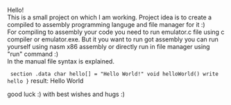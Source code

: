 Hello! <br />
This is a small project on which I am working. Project idea is to create a compiled to assembly programming languge and file manager for it :) <br />
For compiling to assembly your code you need to run emulator.c file using c compiler or emulator.exe. But it you want to run got assembly you can run yourself using nasm x86 assembly or directly run in file manager using "run" command :)<br />
In the manual file syntax is explained. <br />

`` 
section .data
char hello[] = "Hello World!"
void helloWorld()
write hello
}
``
result: Hello World <br />

good luck :) with best wishes and hugs :) 
